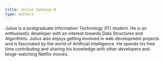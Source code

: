 ```yaml
---
title: Julius Gikonyo N
type: authors
---
```

Julius is a postgraduate Information Technology (IT) student. He is an enthusiastic developer with an interest towards Data Structures and Algorithms. Julius also enjoys getting involved in web development projects and is fascinated by the world of Artificial Intelligence. He spends his free time contributing and sharing his knowledge with other developers and binge-watching Netflix movies.
